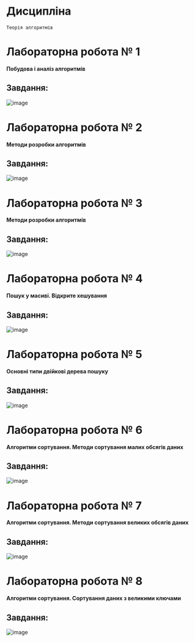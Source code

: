 # Дисципліна

`Теорія алгоритмів`

# Лабораторна робота № 1

**Побудова і аналіз алгоритмів**

## Завдання:

![image](https://github.com/zerorchik/TA_2_labs/assets/103893849/e7834dc1-2dfd-4835-a965-305da1e772d7)

# Лабораторна робота № 2

**Методи розробки алгоритмів**

## Завдання:

![image](https://github.com/zerorchik/TA_2_labs/assets/103893849/b6d8cde9-eff7-40f7-969a-53b82851579b)

# Лабораторна робота № 3

**Методи розробки алгоритмів**

## Завдання:

![image](https://github.com/zerorchik/TA_2_labs/assets/103893849/10d817ad-326e-40c6-bd35-772ebd248502)

# Лабораторна робота № 4

**Пошук у масиві. Відкрите хешування**

## Завдання:

![image](https://github.com/zerorchik/TA_2_labs/assets/103893849/31ae6e4b-6f86-46e6-b255-e29de02984fa)

# Лабораторна робота № 5

**Основні типи двійкові дерева пошуку**

## Завдання:

![image](https://github.com/zerorchik/TA_2_labs/assets/103893849/e420dd26-95d3-4852-a5a0-68ee8dafe437)

# Лабораторна робота № 6

**Алгоритми сортування. Методи сортування малих обсягів даних**

## Завдання:

![image](https://github.com/zerorchik/TA_2_labs/assets/103893849/3bddf839-0806-4dcb-bb50-e76ce11c3afd)

# Лабораторна робота № 7

**Алгоритми сортування. Методи сортування великих обсягів даних**

## Завдання:

![image](https://github.com/zerorchik/TA_2_labs/assets/103893849/7b7e2b99-bfcf-402f-a881-67461a32fae2)

# Лабораторна робота № 8

**Алгоритми сортування. Сортування даних з великими ключами**

## Завдання:

![image](https://github.com/zerorchik/TA_2_labs/assets/103893849/b1486813-62c7-4e48-814d-8e31cecf0e64)
